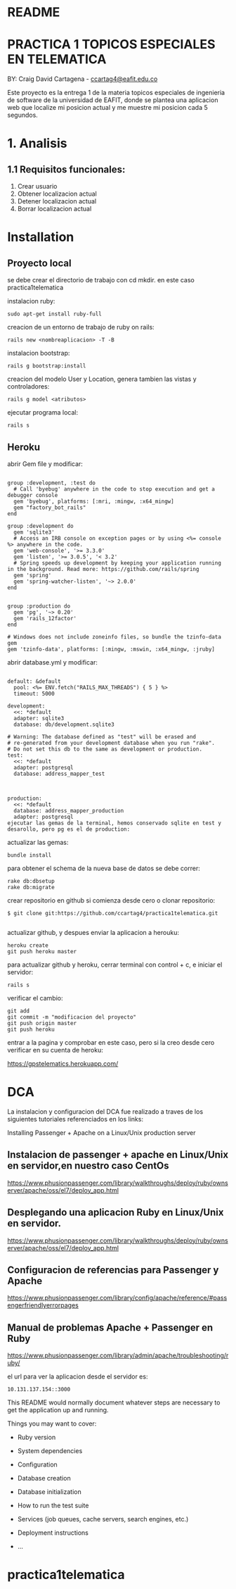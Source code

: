 # README


# PRACTICA 1 TOPICOS ESPECIALES EN TELEMATICA

BY: Craig David Cartagena - ccartag4@eafit.edu.co

Este proyecto es la entrega 1 de la materia topicos especiales de ingenieria de software de la universidad de EAFIT, donde se plantea una aplicacion web que localize mi posicion actual y me muestre mi posicion cada 5 segundos.

# 1. Analisis

## 1.1 Requisitos funcionales:

1. Crear usuario
2. Obtener localizacion actual
3. Detener localizacion actual
4. Borrar localizacion actual

# Installation

## Proyecto local

se debe crear el directorio de trabajo con cd mkdir. en este caso practica1telematica

instalacion ruby:

```
sudo apt-get install ruby-full
```

creacion de un entorno de trabajo de ruby on rails: 

```
rails new <nombreaplicacion> -T -B
```

instalacion bootstrap: 

```
rails g bootstrap:install
```

creacion del modelo User y Location, genera tambien las vistas y controladores: 

```
rails g model <atributos>
```

ejecutar programa local: 

```
rails s
```

## Heroku

abrir Gem file y modificar:

```

group :development, :test do
  # Call 'byebug' anywhere in the code to stop execution and get a debugger console
  gem 'byebug', platforms: [:mri, :mingw, :x64_mingw]
  gem "factory_bot_rails"
end

group :development do
  gem 'sqlite3'
  # Access an IRB console on exception pages or by using <%= console %> anywhere in the code.
  gem 'web-console', '>= 3.3.0'
  gem 'listen', '>= 3.0.5', '< 3.2'
  # Spring speeds up development by keeping your application running in the background. Read more: https://github.com/rails/spring
  gem 'spring'
  gem 'spring-watcher-listen', '~> 2.0.0'
end


group :production do
  gem 'pg', '~> 0.20'
  gem 'rails_12factor'
end

# Windows does not include zoneinfo files, so bundle the tzinfo-data gem
gem 'tzinfo-data', platforms: [:mingw, :mswin, :x64_mingw, :jruby]

```

abrir database.yml y modificar:

```

default: &default
  pool: <%= ENV.fetch("RAILS_MAX_THREADS") { 5 } %>
  timeout: 5000

development:
  <<: *default
  adapter: sqlite3
  database: db/development.sqlite3

# Warning: The database defined as "test" will be erased and
# re-generated from your development database when you run "rake".
# Do not set this db to the same as development or production.
test:
  <<: *default
  adapter: postgresql
  database: address_mapper_test
  


production:
  <<: *default
  database: address_mapper_production
  adapter: postgresql
ejecutar las gemas de la terminal, hemos conservado sqlite en test y desarollo, pero pg es el de production:
```
actualizar las gemas:

```
bundle install
```

para obtener el schema de la nueva base de datos se debe correr:

```
rake db:dbsetup
rake db:migrate
```
crear repositorio en github si comienza desde cero o clonar repositorio:

```
$ git clone git:https://github.com/ccartag4/practica1telematica.git


```
actualizar github, y despues enviar la aplicacion a herouku:

```
heroku create
git push heroku master
```

para actualizar github y heroku, cerrar terminal con control + c, e iniciar el servidor:

```
rails s
```

verificar el cambio:

```
git add
git commit -m "modificacion del proyecto"
git push origin master
git push heroku
```

entrar a la pagina y comprobar en este caso, pero si la creo desde cero verificar en su cuenta de heroku: 

https://gpstelematics.herokuapp.com/ 

# DCA

La instalacion y configuracion del DCA fue realizado a traves de los siguientes tutoriales referenciados en los links:

Installing Passenger + Apache on a Linux/Unix production server

## Instalacion de passenger + apache en Linux/Unix en servidor,en nuestro caso CentOs

https://www.phusionpassenger.com/library/walkthroughs/deploy/ruby/ownserver/apache/oss/el7/deploy_app.html

## Desplegando una aplicacion Ruby en Linux/Unix en servidor.

https://www.phusionpassenger.com/library/walkthroughs/deploy/ruby/ownserver/apache/oss/el7/deploy_app.html

## Configuracion de referencias para Passenger y Apache

https://www.phusionpassenger.com/library/config/apache/reference/#passengerfriendlyerrorpages

## Manual de problemas Apache + Passenger en Ruby

https://www.phusionpassenger.com/library/admin/apache/troubleshooting/ruby/

el url para ver la aplicacion desde el servidor es:


```
10.131.137.154::3000

```















This README would normally document whatever steps are necessary to get the
application up and running.

Things you may want to cover:

* Ruby version

* System dependencies

* Configuration

* Database creation

* Database initialization

* How to run the test suite

* Services (job queues, cache servers, search engines, etc.)

* Deployment instructions

* ...
# practica1telematica
